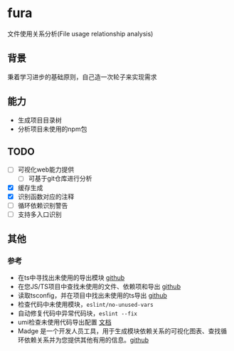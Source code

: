 # fura

文件使用关系分析(File usage relationship analysis)

## 背景

秉着学习进步的基础原则，自己造一次轮子来实现需求

## 能力

- 生成项目目录树
- 分析项目未使用的npm包

## TODO

- [ ] 可视化web能力提供
  - [ ] 可基于git仓库进行分析
- [x] 缓存生成
- [x] 识别函数对应的注释
- [ ] 循环依赖识别警告
- [ ] 支持多入口识别

## 其他

### 参考

- 在ts中寻找出未使用的导出模块 [github](https://github.com/pzavolinsky/ts-unused-exports)
- 在您JS/TS项目中查找未使用的文件、依赖项和导出 [github](https://github.com/webpro/knip)
- 读取tsconfig，并在项目中找出未使用的ts导出 [github](https://github.com/nadeesha/ts-prune)
- 检查代码中未使用模块，`eslint/no-unused-vars`
- 自动修复代码中异常代码块，`eslint --fix`
- umi检查未使用代码导出配置 [文档](https://umijs.org/docs/api/config#deadcode)
- Madge 是一个开发人员工具，用于生成模块依赖关系的可视化图表、查找循环依赖关系并为您提供其他有用的信息。[github](https://github.com/pahen/madge)
